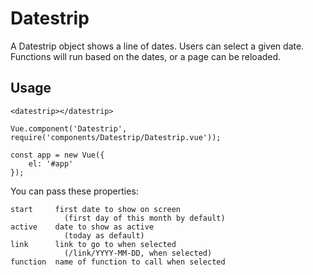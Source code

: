 Datestrip
==========

A Datestrip object shows a line of dates. Users can select a given date. Functions will run based on the dates, or a page can be reloaded.


Usage
------

    <datestrip></datestrip>

    Vue.component('Datestrip', require('components/Datestrip/Datestrip.vue'));

    const app = new Vue({
        el: '#app'
    });

You can pass these properties:

    start     first date to show on screen
                (first day of this month by default)
    active    date to show as active 
                (today as default)
    link      link to go to when selected
                (/link/YYYY-MM-DD, when selected)
    function  name of function to call when selected


